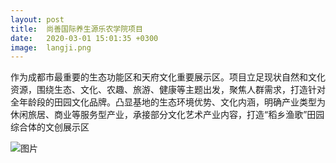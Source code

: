 ```yaml
---
layout: post
title:  尚善国际养生源乐农学院项目
date:   2020-03-01 15:01:35 +0300
image:  langji.png
---
```


作为成都市最重要的生态功能区和天府文化重要展示区。项目立足现状自然和文化资源，围绕生态、文化、农趣、旅游、健康等主题出发，聚焦人群需求，打造针对全年龄段的田园文化品牌。凸显基地的生态环境优势、文化内涵，明确产业类型为休闲旅居、商业等服务型产业，承接部分文化艺术产业内容，打造“稻乡渔歌”田园综合体的文创展示区

![图片](/images/langji/Z.jpg)
